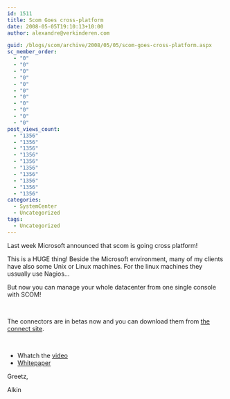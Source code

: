 ```yaml
---
id: 1511
title: Scom Goes cross-platform
date: 2008-05-05T19:10:13+10:00
author: alexandre@verkinderen.com

guid: /blogs/scom/archive/2008/05/05/scom-goes-cross-platform.aspx
sc_member_order:
  - "0"
  - "0"
  - "0"
  - "0"
  - "0"
  - "0"
  - "0"
  - "0"
  - "0"
  - "0"
  - "0"
post_views_count:
  - "1356"
  - "1356"
  - "1356"
  - "1356"
  - "1356"
  - "1356"
  - "1356"
  - "1356"
  - "1356"
  - "1356"
categories:
  - SystemCenter
  - Uncategorized
tags:
  - Uncategorized
---
```

Last week Microsoft announced that scom is going cross platform!

This is a HUGE thing! Beside the Microsoft environment, many of my clients have also some Unix or Linux machines. For the linux machines they ussually use Nagios&#8230;

But now you can manage your whole datacenter from one single console with SCOM!

&nbsp;

The connectors are in betas now and you can download them from <a href="http://connect.microsoft.com/" target="_blank">the connect site</a>.

&nbsp;

  * Whatch the <a href="http://edge.technet.com/Media/Operations-Manager-with-Barry-Shilmover/" target="_blank">video</a>
  * <a href="http://download.microsoft.com/download/7/7/6/7762e198-cad4-4fac-9946-e8978e90823c/OpsMgr2007-CrossPlat-WP_CD_April2008.pdf" target="_blank">Whitepaper</a>

Greetz,

Alkin
